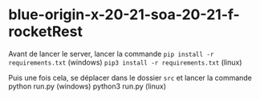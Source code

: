 # blue-origin-x-20-21-soa-20-21-f-rocketRest

Avant de lancer le server, lancer la commande `pip install -r requirements.txt` (windows) `pip3 install -r requirements.txt` (linux)

Puis une fois cela, se déplacer dans le dossier `src` et lancer la commande python run.py (windows) python3 run.py (linux)

